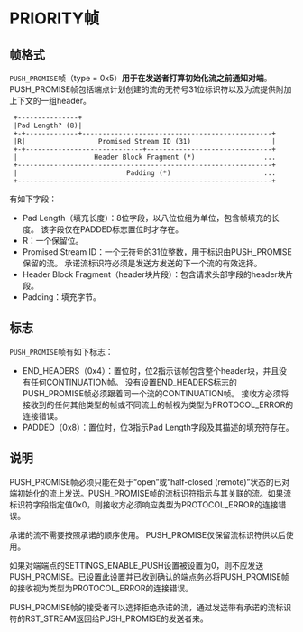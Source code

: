 # PRIORITY帧

## 帧格式

`PUSH_PROMISE`帧（type = 0x5）**用于在发送者打算初始化流之前通知对端**。 PUSH_PROMISE帧包括端点计划创建的流的无符号31位标识符以及为流提供附加上下文的一组header。 

```
 +---------------+
 |Pad Length? (8)|
 +-+-------------+-----------------------------------------------+
 |R|                  Promised Stream ID (31)                    |
 +-+-----------------------------+-------------------------------+
 |                   Header Block Fragment (*)                 ...
 +---------------------------------------------------------------+
 |                           Padding (*)                       ...
 +---------------------------------------------------------------+
```

有如下字段：

- Pad Length（填充长度）：8位字段，以八位位组为单位，包含帧填充的长度。 该字段仅在PADDED标志置位时才存在。
- R：一个保留位。
- Promised Stream ID：一个无符号的31位整数，用于标识由PUSH_PROMISE保留的流。 承诺流标识符必须是发送方发送的下一个流的有效选择。
- Header Block Fragment（header块片段）：包含请求头部字段的header块片段。
- Padding：填充字节。

## 标志

`PUSH_PROMISE`帧有如下标志：

- END_HEADERS（0x4）：置位时，位2指示该帧包含整个header块，并且没有任何CONTINUATION帧。 没有设置END_HEADERS标志的PUSH_PROMISE帧必须跟着同一个流的CONTINUATION帧。 接收方必须将接收到的任何其他类型的帧或不同流上的帧视为类型为PROTOCOL_ERROR的连接错误。
- PADDED（0x8）：置位时，位3指示Pad Length字段及其描述的填充符存在。

## 说明

PUSH_PROMISE帧必须只能在处于“open”或“half-closed (remote)”状态的已对端初始化的流上发送。PUSH_PROMISE帧的流标识符指示与其关联的流。如果流标识符字段指定值0x0，则接收方必须响应类型为PROTOCOL_ERROR的连接错误。

承诺的流不需要按照承诺的顺序使用。 PUSH_PROMISE仅保留流标识符供以后使用。

如果对端端点的SETTINGS_ENABLE_PUSH设置被设置为0，则不应发送PUSH_PROMISE。已设置此设置并已收到确认的端点务必将PUSH_PROMISE帧的接收视为类型为PROTOCOL_ERROR的连接错误。

PUSH_PROMISE帧的接受者可以选择拒绝承诺的流，通过发送带有承诺的流标识符的RST_STREAM返回给PUSH_PROMISE的发送者来。

